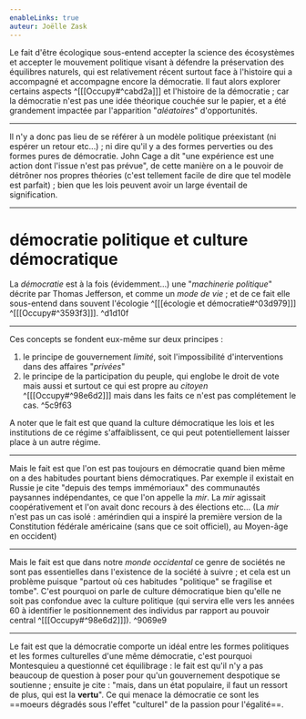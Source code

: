 ```yaml
---
enableLinks: true
auteur: Joëlle Zask
---
```

Le fait d'être écologique sous-entend accepter la science des écosystèmes et accepter le mouvement politique visant à défendre la préservation des équilibres naturels, qui est relativement récent surtout face à l'histoire qui a accompagné et accompagne encore la démocratie. Il faut alors explorer certains aspects ^[[[Occupy#^cabd2a]]] et l'histoire de la démocratie ; car la démocratie n'est pas une idée théorique couchée sur le papier, et a été grandement impactée par l'apparition "*aléatoires*" d'opportunités. 

---
Il n'y a donc pas lieu de se référer à un modèle politique préexistant (ni espérer un retour etc...) ; ni dire qu'il y a des formes perverties ou des formes pures de démocratie. John Cage a dit "une expérience est une action dont l'issue n'est pas prévue", de cette manière on a le pouvoir de détrôner nos propres théories (c'est tellement facile de dire que tel modèle est parfait) ; bien que les lois peuvent avoir un large éventail de signification.

---
# démocratie politique et culture démocratique
La *démocratie* est à la fois (évidemment...) une "*machinerie politique*"  décrite par Thomas Jefferson, et comme un *mode de vie* ; et de ce fait elle sous-entend dans souvent l'écologie ^[[[écologie et démocratie#^03d979]]] ^[[[Occupy#^3593f3]]]. ^d1d10f

---
Ces concepts se fondent eux-même sur deux principes : 
1. le principe de gouvernement *limité*, soit l'impossibilité d'interventions dans des affaires "*privées*"
2. le principe de la participation du peuple, qui englobe le droit de vote mais aussi et surtout ce qui est propre au *citoyen* ^[[[Occupy#^98e6d2]]] mais dans les faits ce n'est pas complétement le cas. ^5c9f63

A noter que le fait est que quand la culture démocratique les lois et les institutions de ce régime s'affaiblissent, ce qui peut potentiellement laisser place à un autre régime.

---
Mais le fait est que l'on est pas toujours en démocratie quand bien même on a des habitudes pourtant biens démocratiques.
Par exemple il existait en Russie je cite "depuis des temps immémoriaux" des communautés paysannes indépendantes, ce que l'on appelle la *mir*. La *mir* agissait coopérativement et l'on avait donc recours à des élections etc... 
(La *mir*  n'est pas un cas isolé : amérindien qui a inspiré la première version de la Constitution fédérale américaine (sans que ce soit officiel), au Moyen-âge en occident)

---
Mais le fait est que dans notre *monde occidental* ce genre de sociétés ne sont pas essentielles dans l'existence de la société à suivre ; et cela est un problème puisque "partout où ces habitudes "politique" se fragilise et tombe". C'est pourquoi on parle de culture démocratique bien qu'elle ne soit pas confondue avec la culture politique (qui servira elle vers les années 60 à identifier le positionnement des individus par rapport au pouvoir central ^[[[Occupy#^98e6d2]]]).  ^9069e9

---
Le fait est que la démocratie comporte un idéal entre les formes politiques et les formes culturelles d'une même démocratie, c'est pourquoi Montesquieu a questionné cet équilibrage : le fait est qu'il n'y a pas beaucoup de question à poser pour qu'un gouvernement despotique se soutienne ; ensuite je cite : "mais, dans un état populaire, il faut un ressort de plus, qui est la **vertu**". Ce qui menace la démocratie ce sont les ==moeurs dégradés sous l'effet "culturel" de la passion pour l'égalité==.